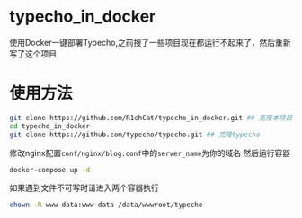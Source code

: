 # typecho_in_docker
使用Docker一键部署Typecho,之前搜了一些项目现在都运行不起来了，然后重新写了这个项目

# 使用方法
```bash
git clone https://github.com/R1chCat/typecho_in_docker.git ## 克隆本项目
cd typecho_in_docker
git clone https://github.com/typecho/typecho.git ## 克隆typecho
```

修改nginx配置`conf/nginx/blog.conf`中的`server_name`为你的域名
然后运行容器
```bash
docker-compose up -d
```

如果遇到文件不可写时请进入两个容器执行
```bash
chown -R www-data:www-data /data/wwwroot/typecho
```